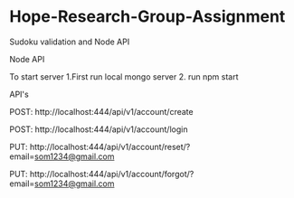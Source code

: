 # Hope-Research-Group-Assignment
Sudoku validation and Node API


Node API

To start server
1.First run local mongo server
2. run npm start

API's

POST: http://localhost:444/api/v1/account/create

POST: http://localhost:444/api/v1/account/login

PUT: http://localhost:444/api/v1/account/reset/?email=som1234@gmail.com

PUT: http://localhost:444/api/v1/account/forgot/?email=som1234@gmail.com
